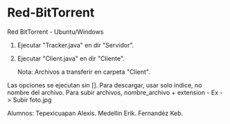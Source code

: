 # Red-BitTorrent
Red BitTorrent - Ubuntu/Windows 
1. Ejecutar "Tracker.java" en dir "Servidor".
2. Ejecutar "Client.java" en dir "Cliente".

   Nota: Archivos a transferir en carpeta "Client".

Las opciones se ejecutan sin [].
Para descargar, usar solo indice, no nombre del archivo.
Para subir archivos, nombre_archivo + extension - Ex -> Subir foto.jpg

Alumnos:
Tepexicuapan Alexis.
Medellin Erik.
Fernandéz Keb.
